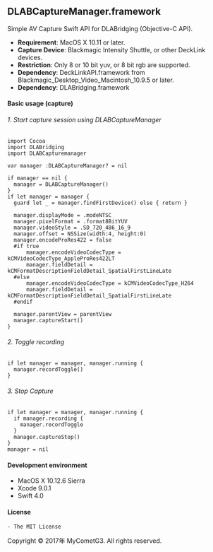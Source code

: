 ## DLABCaptureManager.framework

Simple AV Capture Swift API for DLABridging (Objective-C API).

- __Requirement__: MacOS X 10.11 or later.
- __Capture Device__: Blackmagic Intensity Shuttle, or other DeckLink devices.
- __Restriction__: Only 8 or 10 bit yuv, or 8 bit rgb are supported.
- __Dependency__: DeckLinkAPI.framework from Blackmagic_Desktop_Video_Macintosh_10.9.5 or later.
- __Dependency__: DLABridging.framework

#### Basic usage (capture)

###### 1. Start capture session using DLABCaptureManager
    import Cocoa
    import DLABridging
    import DLABCapturemanager

    var manager :DLABCaptureManager? = nil

    if manager == nil {
      manager = DLABCaptureManager()
    }
    if let manager = manager {
      guard let _ = manager.findFirstDevice() else { return }

      manager.displayMode = .modeNTSC
      manager.pixelFormat = .format8BitYUV
      manager.videoStyle = .SD_720_486_16_9
      manager.offset = NSSize(width:4, height:0)
      manager.encodeProRes422 = false
      #if true
          manager.encodeVideoCodecType = kCMVideoCodecType_AppleProRes422LT
          manager.fieldDetail = kCMFormatDescriptionFieldDetail_SpatialFirstLineLate
      #else
          manager.encodeVideoCodecType = kCMVideoCodecType_H264
          manager.fieldDetail = kCMFormatDescriptionFieldDetail_SpatialFirstLineLate
      #endif

      manager.parentView = parentView
      manager.captureStart()
    }

###### 2. Toggle recording
    if let manager = manager, manager.running {
      manager.recordToggle()        
    }

###### 3. Stop Capture
    if let manager = manager, manager.running {
      if manager.recording {
        manager.recordToggle
      }
      manager.captureStop()
    }
    manager = nil

#### Development environment
- MacOS X 10.12.6 Sierra
- Xcode 9.0.1
- Swift 4.0

#### License
    - The MIT License

Copyright © 2017年 MyCometG3. All rights reserved.
